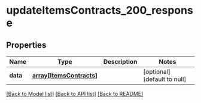 # updateItemsContracts_200_response

## Properties
Name | Type | Description | Notes
------------ | ------------- | ------------- | -------------
**data** | [**array[ItemsContracts]**](ItemsContracts.md) |  | [optional] [default to null]

[[Back to Model list]](../README.md#documentation-for-models) [[Back to API list]](../README.md#documentation-for-api-endpoints) [[Back to README]](../README.md)


